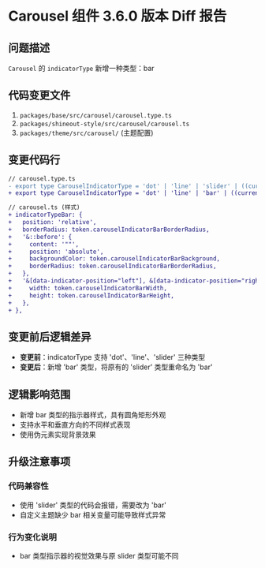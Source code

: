 # Carousel 组件 3.6.0 版本 Diff 报告

## 问题描述
`Carousel` 的 `indicatorType` 新增一种类型：bar

## 代码变更文件
1. `packages/base/src/carousel/carousel.type.ts`
2. `packages/shineout-style/src/carousel/carousel.ts`
3. `packages/theme/src/carousel/` (主题配置)

## 变更代码行
```diff
// carousel.type.ts
- export type CarouselIndicatorType = 'dot' | 'line' | 'slider' | ((current: number, total: number) => ReactNode);
+ export type CarouselIndicatorType = 'dot' | 'line' | 'bar' | ((current: number, total: number) => ReactNode);

// carousel.ts (样式)
+ indicatorTypeBar: {
+   position: 'relative',
+   borderRadius: token.carouselIndicatorBarBorderRadius,
+   '&::before': {
+     content: '""',
+     position: 'absolute',
+     backgroundColor: token.carouselIndicatorBarBackground,
+     borderRadius: token.carouselIndicatorBarBorderRadius,
+   },
+   '&[data-indicator-position="left"], &[data-indicator-position="right"]': {
+     width: token.carouselIndicatorBarWidth,
+     height: token.carouselIndicatorBarHeight,
+   },
+ },
```

## 变更前后逻辑差异
- **变更前**：indicatorType 支持 'dot'、'line'、'slider' 三种类型
- **变更后**：新增 'bar' 类型，将原有的 'slider' 类型重命名为 'bar'

## 逻辑影响范围
- 新增 bar 类型的指示器样式，具有圆角矩形外观
- 支持水平和垂直方向的不同样式表现
- 使用伪元素实现背景效果

## 升级注意事项

### 代码兼容性
- 使用 'slider' 类型的代码会报错，需要改为 'bar'
- 自定义主题缺少 bar 相关变量可能导致样式异常

### 行为变化说明
- bar 类型指示器的视觉效果与原 slider 类型可能不同